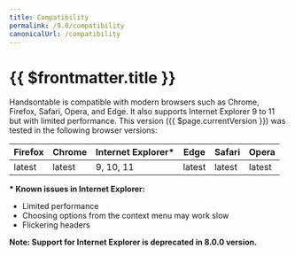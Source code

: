 ```yaml
---
title: Compatibility
permalink: /9.0/compatibility
canonicalUrl: /compatibility
---
```


# {{ $frontmatter.title }}

Handsontable is compatible with modern browsers such as Chrome, Firefox, Safari, Opera, and Edge. It also supports Internet Explorer 9 to 11 but with limited performance. This version ({{ $page.currentVersion }}) was tested in the following browser versions:

| Firefox | Chrome | Internet Explorer\* | Edge | Safari | Opera |
| ---- | ----| ---- | ---- | ---- | ---- |
| latest | latest | 9, 10, 11 | latest | latest | latest |

**\* Known issues in Internet Explorer:**

* Limited performance
* Choosing options from the context menu may work slow
* Flickering headers

**Note: Support for Internet Explorer is deprecated in 8.0.0 version.**
